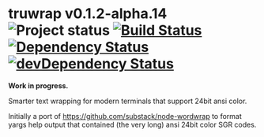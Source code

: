 # truwrap v0.1.2-alpha.14<br>![Project status](http://img.shields.io/badge/status-alpha-red.svg?style=flat) [![Build Status](http://img.shields.io/travis/MarkGriffiths/truwrap.svg?branch=master&style=flat)](https://travis-ci.org/MarkGriffiths/truwrap) [![Dependency Status](http://img.shields.io/david/MarkGriffiths/truwrap.svg?style=flat)](https://david-dm.org/MarkGriffiths/truwrap) [![devDependency Status](http://img.shields.io/david/dev/MarkGriffiths/truwrap.svg?style=flat)](https://david-dm.org/MarkGriffiths/truwrap#info=devDependencies)

__Work in progress.__

Smarter text wrapping for modern terminals that support 24bit ansi color.

Initially a port of https://github.com/substack/node-wordwrap to format yargs help output that contained (the very long) ansi 24bit color SGR codes.
